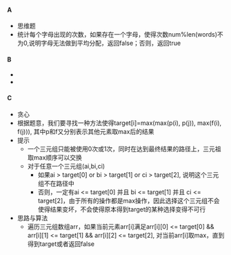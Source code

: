 #### A
* 思维题
* 统计每个字母出现的次数，如果存在一个字母，使得次数num%len(words)不为0,说明字母无法做到平均分配，返回false；否则，返回true
#### B
*
*
#### C
* 贪心
* 根据题意，我们要寻找一种方法使得target[i]=max(max(p(i), p(j)), max(f(i), f(j))), 其中p和f又分别表示其他元素取max后的结果
* 提示
    * 一个三元组只能被使用0次或1次，同时在达到最终结果的路径上，三元祖取max顺序可以交换
    * 对于任意一个三元组(ai,bi,ci)
        * 如果ai > target[0] or bi > target[1] or ci > target[2], 说明这个三元组不在路径中
        * 否则，一定有ai <= target[0] 并且 bi <= target[1] 并且 ci <= target[2]，由于所有的操作都是max操作，因此选择这个三元组不会使得结果变坏，不会使得原本得到target的某种选择变得不可行
* 思路与算法
    * 遍历三元组数组arr，如果当前元素arr[i]满足arr\[i][0] <= target[0] && arr\[i][1] <= target[1] && arr\[i][2] <= target[2], 对当前arr[i]取max，直到得到target或者返回false
